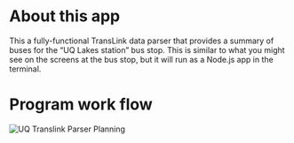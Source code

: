# About this app
This a fully-functional TransLink data parser that provides a summary of buses for the “UQ Lakes station” bus stop. This is similar to what you might see on the screens at the bus stop, but it will run as a Node.js app in the terminal.

# Program work flow
![UQ Translink Parser Planning](https://github.com/user-attachments/assets/e102d956-08c7-45eb-92de-6ea8d08ae9f0)
